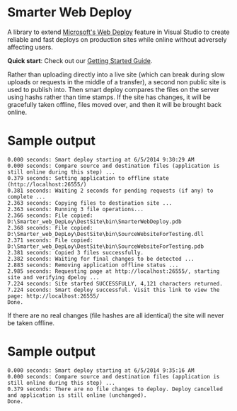 Smarter Web Deploy
==================

A library to extend [Microsoft's Web Deploy](http://www.iis.net/downloads/microsoft/web-deploy) feature in Visual Studio to create reliable and fast deploys on production sites while online without adversely affecting users.

**Quick start**: Check out our [Getting Started Guide](https://github.com/mikeckennedy/smarter_web_deploy/blob/master/GettingStarted.md).

Rather than uploading directly into a live site (which can break during slow uploads or requests in the middle of a transfer), a second non public site is used to publish into. Then smart deploy compares the files on the server using hashs rather than time stamps. If the site has changes, it will be gracefully taken offline, files moved over, and then it will be brought back online.

Sample output
==================

    0.000 seconds: Smart deploy starting at 6/5/2014 9:30:29 AM
    0.000 seconds: Compare source and destination files (application is still online during this step) ...
    0.379 seconds: Setting application to offline state (http://localhost:26555/)
    0.381 seconds: Waiting 2 seconds for pending requests (if any) to complete ...
    2.363 seconds: Copying files to destination site ...
    2.363 seconds: Running 3 file operations...
    2.366 seconds: File copied: D:\Smarter_web_DepLoy\DestSite\bin\SmarterWebDeploy.pdb
    2.368 seconds: File copied: D:\Smarter_web_DepLoy\DestSite\bin\SourceWebsiteForTesting.dll
    2.371 seconds: File copied: D:\Smarter_web_DepLoy\DestSite\bin\SourceWebsiteForTesting.pdb
    2.381 seconds: Copied 3 files successfully.
    2.382 seconds: Waiting for final changes to be detected ...
    2.883 seconds: Removing application offline status ...
    2.985 seconds: Requesting page at http://localhost:26555/, starting site and verifying dpeloy ...
    7.224 seconds: Site started SUCCESSFULLY, 4,121 characters returned.
    7.224 seconds: Smart deploy successful. Visit this link to view the page: http://localhost:26555/
    Done.
    

If there are no real changes (file hashes are all identical) the site will never be taken offline.

Sample output
==================

    0.000 seconds: Smart deploy starting at 6/5/2014 9:35:16 AM
    0.000 seconds: Compare source and destination files (application is still online during this step) ...
    0.379 seconds: There are no file changes to deploy. Deploy cancelled and application is still online (unchanged).
    Done.
